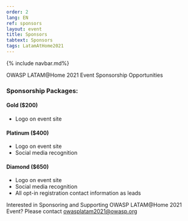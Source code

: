 ```yaml
---
order: 2
lang: EN
ref: sponsors
layout: event
title: Sponsors
tabtext: Sponsors
tags: LatamAtHome2021
---
```

{% include navbar.md%}

OWASP LATAM@Home 2021 Event Sponsorship Opportunities

### Sponsorship Packages:
#### Gold ($200)
* Logo on event site

#### Platinum ($400)
* Logo on event site
* Social media recognition

#### Diamond ($650)
* Logo on event site
* Social media recognition
* All opt-in registration contact information as leads

Interested in Sponsoring and Supporting OWASP LATAM@Home 2021 Event? Please contact [owasplatam2021@owasp.org](mailto:owasplatam2021@owasp.org)
